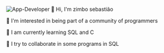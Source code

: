 ![App-Developer](https://user-images.githubusercontent.com/94145573/167276117-a206c10a-688f-4e3c-ba0a-d93600fd6578.gif)
👋 Hi, I'm zimbo sebastião

👀 I'm interested in being part of a community of programmers

🌱 I am currently learning SQL and C

💞️ I try to collaborate in some programs in SQL



<!---
ZimboSebastiao/ZimboSebastiao is a ✨ special ✨ repository because its `README.md` (this file) appears on your GitHub profile.
You can click the Preview link to take a look at your changes.
--->
